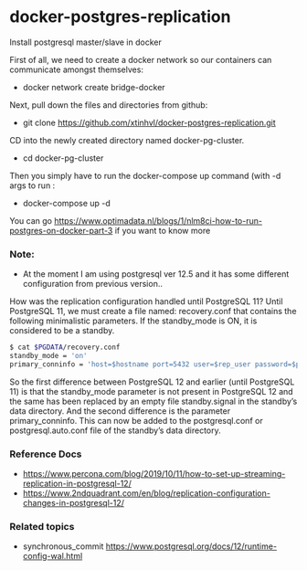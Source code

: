 # docker-postgres-replication

Install postgresql master/slave in docker

First of all, we need to create a docker network so our containers can communicate amongst themselves:

   - docker network create bridge-docker

Next, pull down the files and directories from github:

   - git clone https://github.com/xtinhvl/docker-postgres-replication.git
  
CD into the newly created directory named docker-pg-cluster.

   - cd docker-pg-cluster

Then you simply have to run the docker-compose up command (with  -d args to run :

   - docker-compose up -d

You can go https://www.optimadata.nl/blogs/1/nlm8ci-how-to-run-postgres-on-docker-part-3 if you want to know more

### Note: 
   - At the moment I am using postgresql ver 12.5 and it has some different configuration from previous version..
  
How was the replication configuration handled until PostgreSQL 11?
Until PostgreSQL 11, we must create a file named: recovery.conf that contains the following minimalistic parameters. If the standby_mode is ON, it is considered to be a standby.

```sh
$ cat $PGDATA/recovery.conf
standby_mode = 'on'
primary_conninfo = 'host=$hostname port=5432 user=$rep_user password=$pass'
```
So the first difference between PostgreSQL 12 and earlier (until PostgreSQL 11) is that the standby_mode parameter is not present in PostgreSQL 12 and the same has been replaced by an empty file standby.signal in the standby’s data directory. And the second difference is the parameter primary_conninfo. This can now be added to the postgresql.conf or postgresql.auto.conf file of the standby’s data directory.

### Reference Docs
  - https://www.percona.com/blog/2019/10/11/how-to-set-up-streaming-replication-in-postgresql-12/
  - https://www.2ndquadrant.com/en/blog/replication-configuration-changes-in-postgresql-12/

### Related topics
  - synchronous_commit https://www.postgresql.org/docs/12/runtime-config-wal.html
